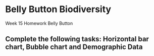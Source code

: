 # Belly Button Biodiversity
Week 15 Homework Belly Button

## Complete the following tasks: Horizontal bar chart, Bubble chart and Demographic Data